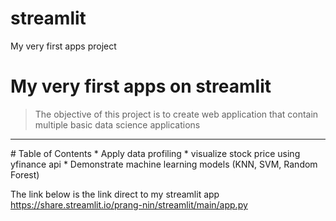 # streamlit
My very first apps project
# My very first apps on streamlit
> The objective of this project is to create web application that contain multiple basic data science applications
<hr>
# Table of Contents
* Apply data profiling 
* visualize stock price using yfinance api
* Demonstrate machine learning models (KNN, SVM, Random Forest) 

The link below is the link direct to my streamlit app
 https://share.streamlit.io/prang-nin/streamlit/main/app.py
